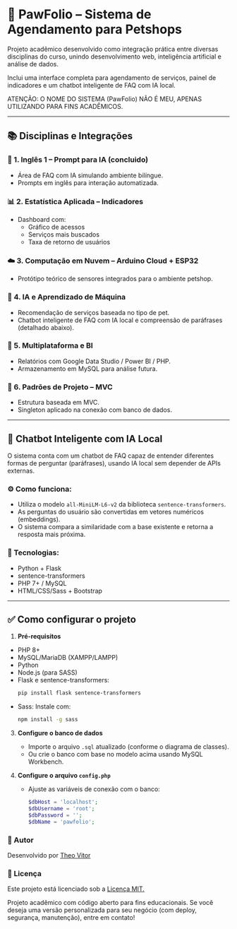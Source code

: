 # 🐾 PawFolio – Sistema de Agendamento para Petshops

Projeto acadêmico desenvolvido como integração prática entre diversas disciplinas do curso, unindo desenvolvimento web, inteligência artificial e análise de dados.

Inclui uma interface completa para agendamento de serviços, painel de indicadores e um chatbot inteligente de FAQ com IA local.

ATENÇÃO: O NOME DO SISTEMA (PawFolio) NÃO É MEU, APENAS UTILIZANDO PARA FINS ACADÊMICOS.

---

## 📚 Disciplinas e Integrações

### 🧠 1. Inglês 1 – Prompt para IA (concluido)
- Área de FAQ com IA simulando ambiente bilíngue.
- Prompts em inglês para interação automatizada.

### 📊 2. Estatística Aplicada – Indicadores
- Dashboard com:
  - Gráfico de acessos
  - Serviços mais buscados
  - Taxa de retorno de usuários

### ☁️ 3. Computação em Nuvem – Arduino Cloud + ESP32
- Protótipo teórico de sensores integrados para o ambiente petshop.

### 🤖 4. IA e Aprendizado de Máquina
- Recomendação de serviços baseada no tipo de pet.
- Chatbot inteligente de FAQ com IA local e compreensão de paráfrases (detalhado abaixo).

### 📱 5. Multiplataforma e BI
- Relatórios com Google Data Studio / Power BI / PHP.
- Armazenamento em MySQL para análise futura.

### 🧩 6. Padrões de Projeto – MVC
- Estrutura baseada em MVC.
- Singleton aplicado na conexão com banco de dados.

---

## 💬 Chatbot Inteligente com IA Local

O sistema conta com um chatbot de FAQ capaz de entender diferentes formas de perguntar (paráfrases), usando IA local sem depender de APIs externas.

### ⚙️ Como funciona:
- Utiliza o modelo `all-MiniLM-L6-v2` da biblioteca `sentence-transformers`.
- As perguntas do usuário são convertidas em vetores numéricos (embeddings).
- O sistema compara a similaridade com a base existente e retorna a resposta mais próxima.

### 🧪 Tecnologias:
- Python + Flask
- sentence-transformers
- PHP 7+ / MySQL
- HTML/CSS/Sass + Bootstrap

---

## ✅ Como configurar o projeto

1. **Pré-requisitos**
- PHP 8+
- MySQL/MariaDB (XAMPP/LAMPP)
- Python 
- Node.js (para SASS)
- Flask e sentence-transformers:
  ```bash
  pip install flask sentence-transformers
   ```
- Sass: Instale com:
   ```bash
   npm install -g sass
   ```

3. **Configure o banco de dados**
   - Importe o arquivo `.sql` atualizado (conforme o diagrama de classes).
   - Ou crie o banco com base no modelo acima usando MySQL Workbench.

4. **Configure o arquivo `config.php`**
   - Ajuste as variáveis de conexão com o banco:
     ```php
     $dbHost = 'localhost';
     $dbUsername = 'root';
     $dbPassword = '';
     $dbName = 'pawfolio';
     ```

### 📎 Autor
Desenvolvido por <a href="https://github.com/TheoTavora">Theo Vitor</a>

### 📝 Licença
Este projeto está licenciado sob a <a href="./LICENSE">Licença MIT.</a>

Projeto acadêmico com código aberto para fins educacionais.
Se você deseja uma versão personalizada para seu negócio (com deploy, segurança, manutenção), entre em contato!


